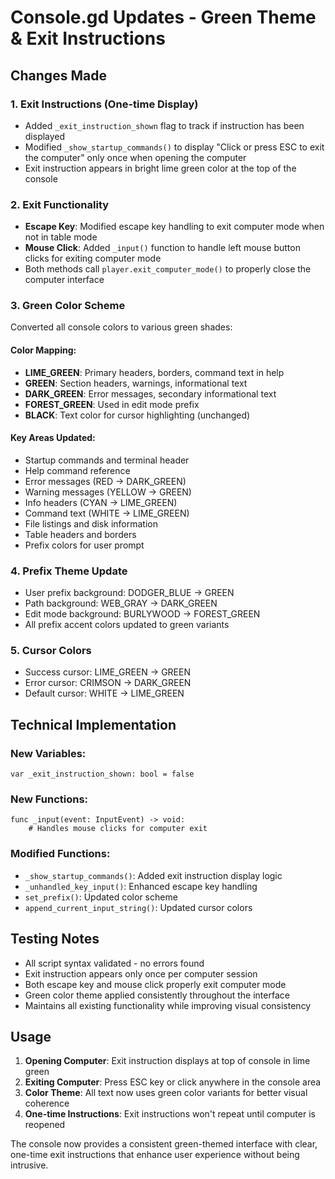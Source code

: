 # Console.gd Updates - Green Theme & Exit Instructions

## Changes Made

### 1. Exit Instructions (One-time Display)
- Added `_exit_instruction_shown` flag to track if instruction has been displayed
- Modified `_show_startup_commands()` to display "Click or press ESC to exit the computer" only once when opening the computer
- Exit instruction appears in bright lime green color at the top of the console

### 2. Exit Functionality 
- **Escape Key**: Modified escape key handling to exit computer mode when not in table mode
- **Mouse Click**: Added `_input()` function to handle left mouse button clicks for exiting computer mode
- Both methods call `player.exit_computer_mode()` to properly close the computer interface

### 3. Green Color Scheme
Converted all console colors to various green shades:

#### Color Mapping:
- **LIME_GREEN**: Primary headers, borders, command text in help
- **GREEN**: Section headers, warnings, informational text
- **DARK_GREEN**: Error messages, secondary informational text
- **FOREST_GREEN**: Used in edit mode prefix
- **BLACK**: Text color for cursor highlighting (unchanged)

#### Key Areas Updated:
- Startup commands and terminal header
- Help command reference
- Error messages (RED → DARK_GREEN)
- Warning messages (YELLOW → GREEN)
- Info headers (CYAN → LIME_GREEN)
- Command text (WHITE → LIME_GREEN)
- File listings and disk information
- Table headers and borders
- Prefix colors for user prompt

### 4. Prefix Theme Update
- User prefix background: DODGER_BLUE → GREEN
- Path background: WEB_GRAY → DARK_GREEN
- Edit mode background: BURLYWOOD → FOREST_GREEN
- All prefix accent colors updated to green variants

### 5. Cursor Colors
- Success cursor: LIME_GREEN → GREEN
- Error cursor: CRIMSON → DARK_GREEN
- Default cursor: WHITE → LIME_GREEN

## Technical Implementation

### New Variables:
```gdscript
var _exit_instruction_shown: bool = false
```

### New Functions:
```gdscript
func _input(event: InputEvent) -> void:
    # Handles mouse clicks for computer exit
```

### Modified Functions:
- `_show_startup_commands()`: Added exit instruction display logic
- `_unhandled_key_input()`: Enhanced escape key handling
- `set_prefix()`: Updated color scheme
- `append_current_input_string()`: Updated cursor colors

## Testing Notes

- All script syntax validated - no errors found
- Exit instruction appears only once per computer session
- Both escape key and mouse click properly exit computer mode
- Green color theme applied consistently throughout the interface
- Maintains all existing functionality while improving visual consistency

## Usage

1. **Opening Computer**: Exit instruction displays at top of console in lime green
2. **Exiting Computer**: Press ESC key or click anywhere in the console area
3. **Color Theme**: All text now uses green color variants for better visual coherence
4. **One-time Instructions**: Exit instructions won't repeat until computer is reopened

The console now provides a consistent green-themed interface with clear, one-time exit instructions that enhance user experience without being intrusive.
